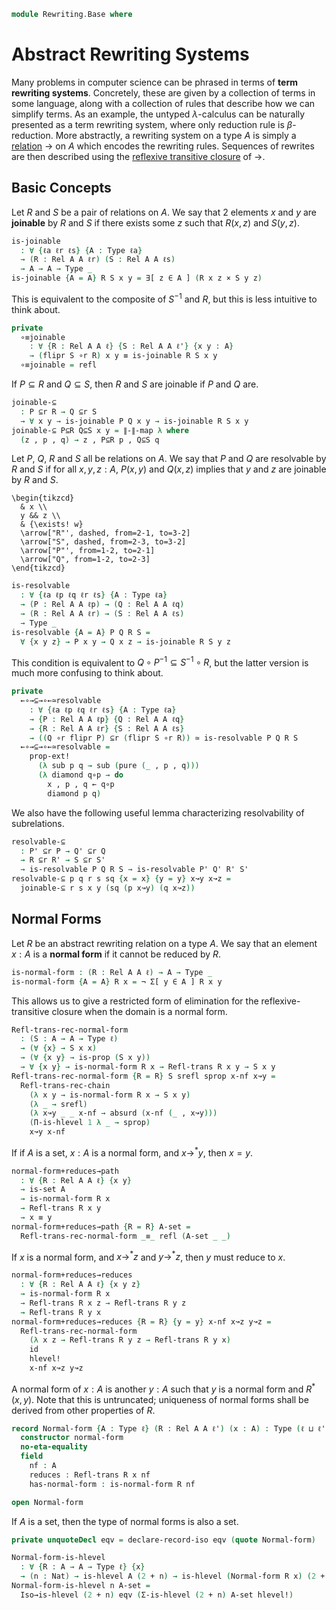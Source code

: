 <!--
```agda
open import 1Lab.Prelude
open import Data.Rel.Base
open import Data.Rel.Closure
```
-->

```agda
module Rewriting.Base where
```

<!--
```agda
private variable
  ℓ ℓ' ℓ'' : Level
  A B X : Type ℓ
  P Q R S P' Q' R' S' : Rel A A ℓ
```
-->

# Abstract Rewriting Systems

Many problems in computer science can be phrased in terms of
**term rewriting systems**. Concretely, these are given by a collection
of terms in some language, along with a collection of rules that describe
how we can simplify terms. As an example, the untyped $\lambda$-calculus
can be naturally presented as a term rewriting system, where only
reduction rule is $\beta$-reduction. More abstractly, a rewriting system
on a type $A$ is simply a [relation] $\to$ on $A$ which encodes the
rewriting rules. Sequences of rewrites are then described using the
[reflexive transitive closure] of $\to$.

[relation]: Data.Rel.Base.html
[reflexive transitive closure]: Data.Rel.Closure.html#reflexive-transitive-closure.html

## Basic Concepts

Let $R$ and $S$ be a pair of relations on $A$. We say that
2 elements $x$ and $y$ are **joinable** by $R$ and $S$ if there
exists some $z$ such that $R(x,z)$ and $S(y,z)$.

```agda
is-joinable 
  : ∀ {ℓa ℓr ℓs} {A : Type ℓa}
  → (R : Rel A A ℓr) (S : Rel A A ℓs)
  → A → A → Type _
is-joinable {A = A} R S x y = ∃[ z ∈ A ] (R x z × S y z)
```

This is equivalent to the composite of $S^{-1}$ and $R$, but this is
less intuitive to think about.

```agda
private
  ∘≡joinable
    : ∀ {R : Rel A A ℓ} {S : Rel A A ℓ'} {x y : A}
    → (flipr S ∘r R) x y ≡ is-joinable R S x y
  ∘≡joinable = refl
```

If $P \subseteq R$ and $Q \subseteq S$, then $R$ and $S$ are joinable
if $P$ and $Q$ are.

```agda
joinable-⊆
  : P ⊆r R → Q ⊆r S
  → ∀ x y → is-joinable P Q x y → is-joinable R S x y
joinable-⊆ P⊆R Q⊆S x y = ∥-∥-map λ where
  (z , p , q) → z , P⊆R p , Q⊆S q
```


Let $P$, $Q$, $R$ and $S$ all be relations on $A$. We say that $P$ and
$Q$ are resolvable by $R$ and $S$ if for all $x,y,z : A$, $P(x,y)$ and
$Q(x,z)$ implies that $y$ and $z$ are joinable by $R$ and $S$.

~~~{.quiver}
\begin{tikzcd}
  & x \\
  y && z \\
  & {\exists! w}
  \arrow["R"', dashed, from=2-1, to=3-2]
  \arrow["S", dashed, from=2-3, to=3-2]
  \arrow["P"', from=1-2, to=2-1]
  \arrow["Q", from=1-2, to=2-3]
\end{tikzcd}
~~~

```agda
is-resolvable
  : ∀ {ℓa ℓp ℓq ℓr ℓs} {A : Type ℓa}
  → (P : Rel A A ℓp) → (Q : Rel A A ℓq)
  → (R : Rel A A ℓr) → (S : Rel A A ℓs)
  → Type _
is-resolvable {A = A} P Q R S =
  ∀ {x y z} → P x y → Q x z → is-joinable R S y z
```

This condition is equivalent to $Q \circ P^{-1} \subseteq S^{-1} \circ R$,
but the latter version is much more confusing to think about.

```agda
private
  ←∘→⊆→∘←≃resolvable
    : ∀ {ℓa ℓp ℓq ℓr ℓs} {A : Type ℓa}
    → {P : Rel A A ℓp} {Q : Rel A A ℓq}
    → {R : Rel A A ℓr} {S : Rel A A ℓs}
    → ((Q ∘r flipr P) ⊆r (flipr S ∘r R)) ≃ is-resolvable P Q R S
  ←∘→⊆→∘←≃resolvable =
    prop-ext!
      (λ sub p q → sub (pure (_ , p , q)))
      (λ diamond q∘p → do
        x , p , q ← q∘p
        diamond p q)
```

We also have the following useful lemma characterizing resolvability
of subrelations.

```agda
resolvable-⊆
  : P' ⊆r P → Q' ⊆r Q
  → R ⊆r R' → S ⊆r S'
  → is-resolvable P Q R S → is-resolvable P' Q' R' S'
resolvable-⊆ p q r s sq {x = x} {y = y} x↝y x↝z =
  joinable-⊆ r s x y (sq (p x↝y) (q x↝z))
```

## Normal Forms

Let $R$ be an abstract rewriting relation on a type $A$. We say
that an element $x : A$ is a **normal form** if it cannot be reduced
by $R$.

```agda
is-normal-form : (R : Rel A A ℓ) → A → Type _
is-normal-form {A = A} R x = ¬ Σ[ y ∈ A ] R x y
```

This allows us to give a restricted form of elimination for the
reflexive-transitive closure when the domain is a normal form.

```agda
Refl-trans-rec-normal-form
  : (S : A → A → Type ℓ)
  → (∀ {x} → S x x)
  → (∀ {x y} → is-prop (S x y))
  → ∀ {x y} → is-normal-form R x → Refl-trans R x y → S x y
Refl-trans-rec-normal-form {R = R} S srefl sprop x-nf x↝y =
  Refl-trans-rec-chain
    (λ x y → is-normal-form R x → S x y)
    (λ _ → srefl)
    (λ x↝y _ _ x-nf → absurd (x-nf (_ , x↝y)))
    (Π-is-hlevel 1 λ _ → sprop)
    x↝y x-nf
```


If if $A$ is a set, $x : A$ is a normal form, and $x \to^{*} y$, then
$x = y$.

```agda
normal-form+reduces→path
  : ∀ {R : Rel A A ℓ} {x y}
  → is-set A
  → is-normal-form R x
  → Refl-trans R x y
  → x ≡ y
normal-form+reduces→path {R = R} A-set =
  Refl-trans-rec-normal-form _≡_ refl (A-set _ _)
```

<!-- [TODO: Reed M, 28/06/2023] Prove that this yields a pointed identity system -->

If $x$ is a normal form, and $x \to^{*} z$ and $y \to^{*} z$, then
$y$ must reduce to $x$.

```agda
normal-form+reduces→reduces
  : ∀ {R : Rel A A ℓ} {x y z}
  → is-normal-form R x
  → Refl-trans R x z → Refl-trans R y z
  → Refl-trans R y x
normal-form+reduces→reduces {R = R} {y = y} x-nf x↝z y↝z =
  Refl-trans-rec-normal-form
    (λ x z → Refl-trans R y z → Refl-trans R y x)
    id
    hlevel!
    x-nf x↝z y↝z
```

A normal form of $x : A$ is another $y : A$ such that $y$ is a normal form
and $R^{*}(x,y)$. Note that this is untruncated; uniqueness of normal forms
shall be derived from other properties of $R$.

```agda
record Normal-form {A : Type ℓ} (R : Rel A A ℓ') (x : A) : Type (ℓ ⊔ ℓ') where
  constructor normal-form
  no-eta-equality
  field
    nf : A
    reduces : Refl-trans R x nf
    has-normal-form : is-normal-form R nf

open Normal-form
```

If $A$ is a set, then the type of normal forms is also a set.

```agda
private unquoteDecl eqv = declare-record-iso eqv (quote Normal-form)

Normal-form-is-hlevel
  : ∀ {R : A → A → Type ℓ} {x}
  → (n : Nat) → is-hlevel A (2 + n) → is-hlevel (Normal-form R x) (2 + n)
Normal-form-is-hlevel n A-set =
  Iso→is-hlevel (2 + n) eqv (Σ-is-hlevel (2 + n) A-set hlevel!)
```

<!--
```agda
instance
  H-Level-normal-form
    : ∀ {R : A → A → Type ℓ} {x} {n}
    → ⦃ A-hlevel : ∀ {n} → H-Level A (2 + n) ⦄ → H-Level (Normal-form R x) (2 + n)
  H-Level-normal-form ⦃ A-hlevel ⦄ =
    basic-instance 2 (Normal-form-is-hlevel 0 (H-Level.has-hlevel {n = 2} A-hlevel))

Normal-form-pathp
  : ∀ {x y}
  → (p : x ≡ y)
  → (x-nf : Normal-form R x) → (y-nf : Normal-form R y)
  → x-nf .nf ≡ y-nf. nf
  → PathP (λ i → Normal-form R (p i)) x-nf y-nf
Normal-form-pathp p x-nf y-nf nf-path i .nf = nf-path i
Normal-form-pathp {R = R} p x-nf y-nf nf-path i .reduces =
  is-prop→pathp {B = λ i → Refl-trans R (p i) (nf-path i)}
    (λ i → trunc)
    (x-nf .reduces) (y-nf .reduces) i
Normal-form-pathp {R = R} p x-nf y-nf nf-path i .has-normal-form =
  is-prop→pathp {B = λ i → is-normal-form R (nf-path i)}
    (λ i → hlevel!)
    (x-nf .has-normal-form) (y-nf .has-normal-form) i

Normal-form-path
  : ∀ {x}
  → (x-nf x-nf' : Normal-form R x)
  → x-nf .nf ≡ x-nf'. nf
  → x-nf ≡ x-nf'
Normal-form-path x-nf x-nf' p = Normal-form-pathp refl x-nf x-nf' p
```
-->
